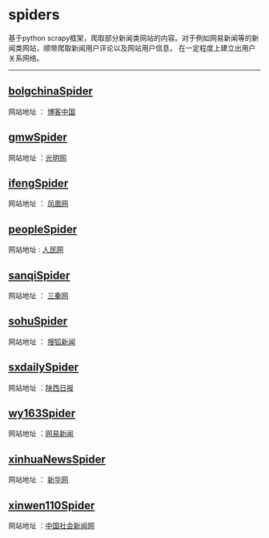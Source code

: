 # spiders


基于python scrapy框架，爬取部分新闻类网站的内容。对于例如网易新闻等的新闻类网站，顺带爬取新闻用户评论以及网站用户信息，
在一定程度上建立出用户关系网络。


---------------------------------------------------------------------------------------------

## [bolgchinaSpider](https://github.com/hahahawu/spiders/tree/master/blogchinaSpider)

网站地址 ： [博客中国](http://www.blogchina.com/)

## [gmwSpider](https://github.com/hahahawu/spiders/tree/master/gmwSpider)

网站地址 ：[光明网](http://www.gmw.cn/)

## [ifengSpider](https://github.com/hahahawu/spiders/tree/master/ifengSpider)

网站地址 ： [凤凰网](http://www.ifeng.com)

## [peopleSpider](https://github.com/hahahawu/spiders/tree/master/peopleSpider)

网站地址 : [人民网](http://www.people.com.cn/)

## [sanqiSpider](https://github.com/hahahawu/spiders/tree/master/sanqinSpider)

网站地址 ： [三秦网](http://www.sanqin.com)

## [sohuSpider](https://github.com/hahahawu/spiders/tree/master/sohuSpider)

网站地址 ： [搜狐新闻](news.sohu.com)

## [sxdailySpider](https://github.com/hahahawu/spiders/tree/master/sxdailySpider)

网站地址 ：[陕西日报](http://www.sxdaily.com.cn)

## [wy163Spider](https://github.com/hahahawu/spiders/tree/master/wy163Spider)

网站地址 ：[网易新闻](http://news.163.com)

## [xinhuaNewsSpider](https://github.com/hahahawu/spiders/tree/master/xinhuaNewsSpider)

网站地址 ： [新华网](http://www.xinhuanet.com/)

## [xinwen110Spider](https://github.com/hahahawu/spiders/tree/master/xinwen110Spider)

网站地址 ：[中国社会新闻网](http://www.xinwen110.org/)
